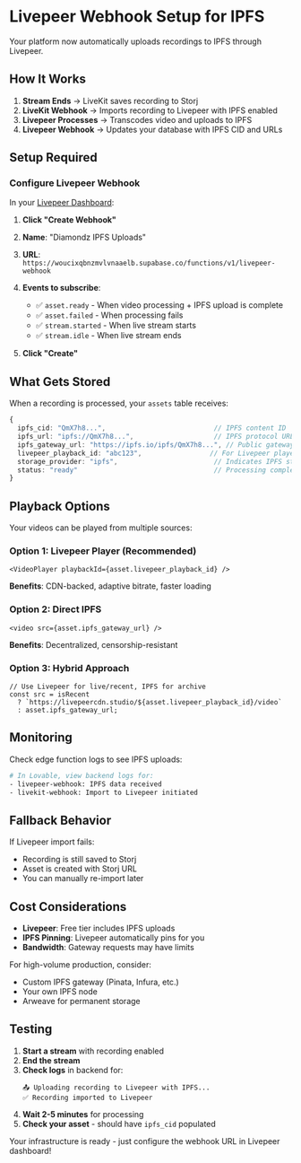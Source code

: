 # Livepeer Webhook Setup for IPFS

Your platform now automatically uploads recordings to IPFS through Livepeer.

## How It Works

1. **Stream Ends** → LiveKit saves recording to Storj
2. **LiveKit Webhook** → Imports recording to Livepeer with IPFS enabled
3. **Livepeer Processes** → Transcodes video and uploads to IPFS
4. **Livepeer Webhook** → Updates your database with IPFS CID and URLs

## Setup Required

### Configure Livepeer Webhook

In your [Livepeer Dashboard](https://livepeer.studio/dashboard/developers/webhooks):

1. **Click "Create Webhook"**
2. **Name**: "Diamondz IPFS Uploads"
3. **URL**: `https://woucixqbnzmvlvnaaelb.supabase.co/functions/v1/livepeer-webhook`
4. **Events to subscribe**:
   - ✅ `asset.ready` - When video processing + IPFS upload is complete
   - ✅ `asset.failed` - When processing fails
   - ✅ `stream.started` - When live stream starts
   - ✅ `stream.idle` - When live stream ends

5. **Click "Create"**

## What Gets Stored

When a recording is processed, your `assets` table receives:

```typescript
{
  ipfs_cid: "QmX7h8...",                           // IPFS content ID
  ipfs_url: "ipfs://QmX7h8...",                    // IPFS protocol URL
  ipfs_gateway_url: "https://ipfs.io/ipfs/QmX7h8...", // Public gateway URL
  livepeer_playback_id: "abc123",                 // For Livepeer player
  storage_provider: "ipfs",                        // Indicates IPFS storage
  status: "ready"                                  // Processing complete
}
```

## Playback Options

Your videos can be played from multiple sources:

### Option 1: Livepeer Player (Recommended)
```tsx
<VideoPlayer playbackId={asset.livepeer_playback_id} />
```
**Benefits**: CDN-backed, adaptive bitrate, faster loading

### Option 2: Direct IPFS
```tsx
<video src={asset.ipfs_gateway_url} />
```
**Benefits**: Decentralized, censorship-resistant

### Option 3: Hybrid Approach
```tsx
// Use Livepeer for live/recent, IPFS for archive
const src = isRecent 
  ? `https://livepeercdn.studio/${asset.livepeer_playback_id}/video`
  : asset.ipfs_gateway_url;
```

## Monitoring

Check edge function logs to see IPFS uploads:
```bash
# In Lovable, view backend logs for:
- livepeer-webhook: IPFS data received
- livekit-webhook: Import to Livepeer initiated
```

## Fallback Behavior

If Livepeer import fails:
- Recording is still saved to Storj
- Asset is created with Storj URL
- You can manually re-import later

## Cost Considerations

- **Livepeer**: Free tier includes IPFS uploads
- **IPFS Pinning**: Livepeer automatically pins for you
- **Bandwidth**: Gateway requests may have limits

For high-volume production, consider:
- Custom IPFS gateway (Pinata, Infura, etc.)
- Your own IPFS node
- Arweave for permanent storage

## Testing

1. **Start a stream** with recording enabled
2. **End the stream**
3. **Check logs** in backend for:
   ```
   📤 Uploading recording to Livepeer with IPFS...
   ✅ Recording imported to Livepeer
   ```
4. **Wait 2-5 minutes** for processing
5. **Check your asset** - should have `ipfs_cid` populated

Your infrastructure is ready - just configure the webhook URL in Livepeer dashboard!
